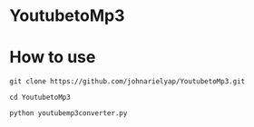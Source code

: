 # YoutubetoMp3

# How to use
```
git clone https://github.com/johnarielyap/YoutubetoMp3.git
```

```
cd YoutubetoMp3
```

```
python youtubemp3converter.py
```

